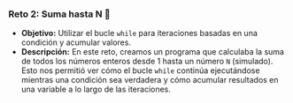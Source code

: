 ### Reto 2: Suma hasta N 🛒
-   **Objetivo:** Utilizar el bucle `while` para iteraciones basadas en una condición y acumular valores.
-   **Descripción:** En este reto, creamos un programa que calculaba la suma de todos los números enteros desde 1 hasta un número `N` (simulado). Esto nos permitió ver cómo el bucle `while` continúa ejecutándose mientras una condición sea verdadera y cómo acumular resultados en una variable a lo largo de las iteraciones.
